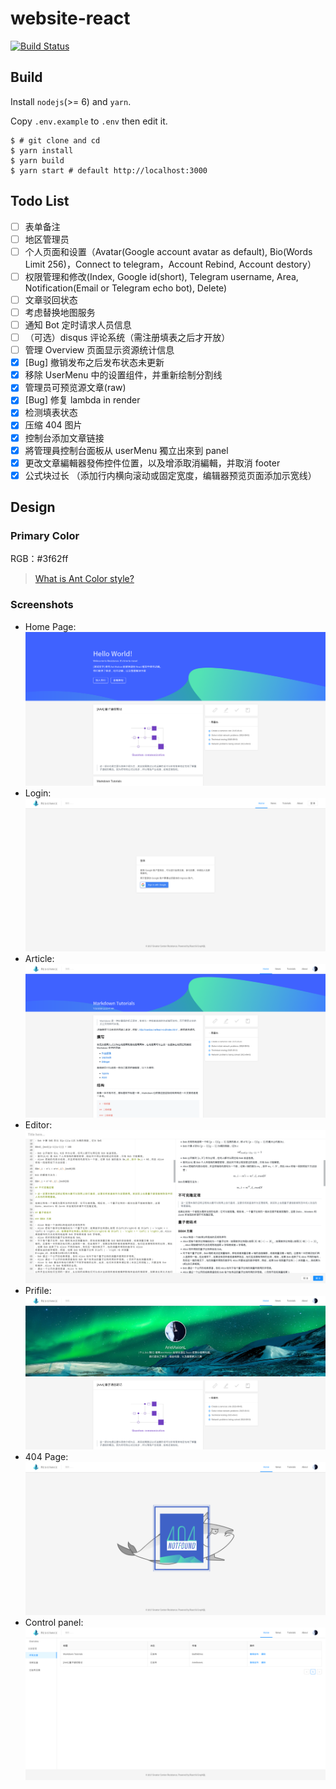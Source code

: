 # website-react

[![Build Status](https://travis-ci.org/ResistanceCN/website-react.svg?branch=master)](https://travis-ci.org/ResistanceCN/website-react)

## Build

Install `nodejs`(>= 6) and `yarn`.

Copy `.env.example` to `.env` then edit it.

```shell
$ # git clone and cd
$ yarn install
$ yarn build
$ yarn start # default http://localhost:3000
```

## Todo List

- [ ] 表单备注
- [ ] 地区管理员
- [ ] 个人页面和设置（Avatar(Google account avatar as default), Bio(Words Limit 256)，Connect to telegram，Account Rebind, Account destory）
- [ ] 权限管理和修改(Index, Google id(short), Telegram username, Area, Notification(Email or Telegram echo bot), Delete)
- [ ] 文章驳回状态
- [ ] 考虑替换地图服务
- [ ] 通知 Bot 定时请求人员信息
- [ ] （可选）disqus 评论系统（需注册填表之后才开放）
- [ ] 管理 Overview 页面显示资源统计信息
- [x] [Bug] 撤销发布之后发布状态未更新
- [x] 移除 UserMenu 中的设置组件，并重新绘制分割线
- [x] 管理员可预览源文章(raw)
- [x] [Bug] 修复 lambda in render
- [x] 检测填表状态
- [x] 压缩 404 图片
- [x] 控制台添加文章链接
- [x] 將管理員控制台面板从 userMenu 獨立出來到 panel
- [x] 更改文章編輯器發佈控件位置，以及增添取消編輯，并取消 footer
- [x] 公式块过长 （添加行内横向滚动或固定宽度，编辑器预览页面添加示宽线）

## Design

### Primary Color

RGB：#3f62ff

> [What is Ant Color style?](https://github.com/ant-design/ant-design/blob/734beb84ffc3f0469fbae1566aa8450f966cb261/components/style/color/colorPalette.less)

### Screenshots

- Home Page:
  ![img](design/screenshots/home.png)
- Login:
  ![img](design/screenshots/login.png)
- Article:
  ![img](design/screenshots/article.png)
- Editor:
  ![img](design/screenshots/editor.png)
- Prifile:
  ![img](design/screenshots/profile.png)
- 404 Page:
  ![img](design/screenshots/404.png)
- Control panel:
  ![img](design/screenshots/admin.png)
